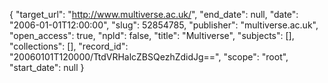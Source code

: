 {
  "target_url": "http://www.multiverse.ac.uk/", 
  "end_date": null, 
  "date": "2006-01-01T12:00:00", 
  "slug": 52854785, 
  "publisher": "multiverse.ac.uk", 
  "open_access": true, 
  "npld": false, 
  "title": "Multiverse", 
  "subjects": [], 
  "collections": [], 
  "record_id": "20060101T120000/TtdVRHalcZBSQezhZdidJg==", 
  "scope": "root", 
  "start_date": null
}

